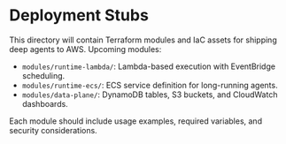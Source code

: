 # Deployment Stubs

This directory will contain Terraform modules and IaC assets for shipping deep agents to AWS. Upcoming modules:

- `modules/runtime-lambda/`: Lambda-based execution with EventBridge scheduling.
- `modules/runtime-ecs/`: ECS service definition for long-running agents.
- `modules/data-plane/`: DynamoDB tables, S3 buckets, and CloudWatch dashboards.

Each module should include usage examples, required variables, and security considerations.
